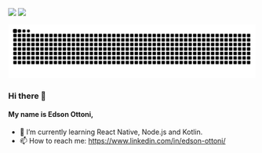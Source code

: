<div>
  <a>
    <img height="130em"  src="https://github-readme-stats.vercel.app/api?username=edsonottoni&hide=prs,issues,contribs&theme=vue-dark&show_icons=true&count_private=true"> 
    <img height="130em"  src="https://github-readme-stats.vercel.app/api/top-langs/?username=edsonottoni&layout=compact&theme=vue-dark">
  </a>
</div>

![Snake_animation](https://github.com/edsonottoni/edsonottoni/blob/output/github-contribution-grid-snake.svg)

### Hi there 👋
#### My name is Edson Ottoni, 

- 🌱 I’m currently learning React Native, Node.js and Kotlin.
- 📫 How to reach me: https://www.linkedin.com/in/edson-ottoni/
